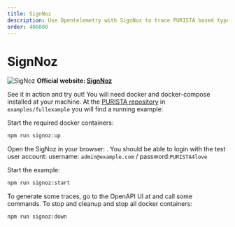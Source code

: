 ```yaml
---
title: SignNoz
description: Use Opentelemetry with SignNoz to trace PURISTA based typescript applications
order: 406000
---
```


# SignNoz

![SigNoz](/graphic/signoz_screenshot.png)
__Official website: [SignNoz](https://signoz.io)__

See it in action and try out!
You will need docker and docker-compose installed at your machine.
At the [PURISTA repository](https://github.com/puristajs/purista) in `examples/fullexample` you will find a running example:

Start the required docker containers:

```bash
npm run signoz:up
```

Open the SigNoz in your browser: <ExternalLink href="http://localhost:3301" />.
You should be able to login with the test user account: username: `admin@example.com` / password:`PURISTA4love`

Start the example:

```bash
npm run signoz:start
```

To generate some traces, go to the OpenAPI UI at <ExternalLink href="http://localhost:8080" /> and call some commands.
To stop and cleanup and stop all docker containers:

```bash
npm run signoz:down
```
